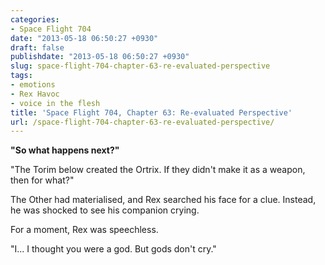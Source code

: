 ```yaml
---
categories:
- Space Flight 704
date: "2013-05-18 06:50:27 +0930"
draft: false
publishdate: "2013-05-18 06:50:27 +0930"
slug: space-flight-704-chapter-63-re-evaluated-perspective
tags:
- emotions
- Rex Havoc
- voice in the flesh
title: 'Space Flight 704, Chapter 63: Re-evaluated Perspective'
url: /space-flight-704-chapter-63-re-evaluated-perspective/
---
```

**"So what happens next?"**

"The Torim below created the Ortrix. If they didn't make it as a weapon,
then for what?"

The Other had materialised, and Rex searched his face for a clue.
Instead, he was shocked to see his companion crying.

For a moment, Rex was speechless.

"I... I thought you were a god. But gods don't cry."